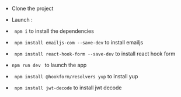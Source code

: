 - Clone the project

- Launch :

- ``` npm i``` to install the dependencies

- ``` npm install emailjs-com --save-dev``` to install emailjs

- ``` npm install react-hook-form --save-dev``` to install react hook form

- ``` npm run dev  ``` to launch the app

- ```  npm install @hookform/resolvers yup ``` to install yup 

- ```  npm install jwt-decode ``` to install jwt decode



